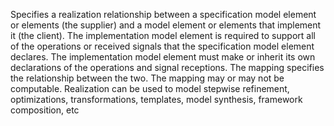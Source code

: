 Specifies a realization relationship between a specification model element or elements (the supplier) and a model element or elements that implement it (the client). The implementation model element is required to support all of the operations or received signals that the specification model element declares. The implementation model element must make or inherit its own declarations of the operations and signal receptions. The mapping specifies the relationship between the two. The mapping may or may not be computable. Realization can be used to model stepwise refinement, optimizations, transformations, templates, model synthesis, framework composition, etc